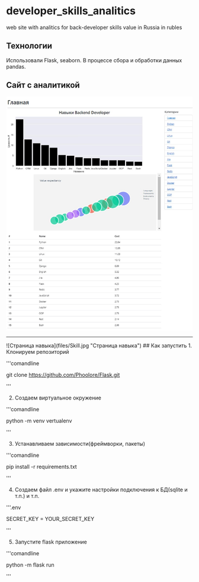 # developer_skills_analitics
web site with analitics for back-developer skills value in Russia in rubles
## Технологии
Использовали Flask, seaborn. В процессе сбора и обработки данных pandas.


## Сайт с аналитикой
![Главная страница](files/index.jpg "Главная страница")
<hr></hr>
![Страница навыка](files/Skill.jpg "Страница навыка")
## Как запустить
1. Клонируем репозиторий

'''comandline

git clone https://github.com/Phoolore/Flask.git

'''

2. Создаем виртуальное окружение

'''comandline

python -m venv vertualenv

'''

3. Устанавливаем зависимости(фреймворки, пакеты)

'''comandline

pip install -r requirements.txt

'''

4. Создаем файл .env и укажите настройки подключения к БД(sqlite и т.п.) и т.п.

'''.env

SECRET_KEY = YOUR_SECRET_KEY 

'''

5. Запустите flask приложение

'''comandline

python -m flask run

'''
